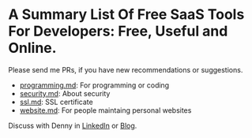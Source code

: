 # A Summary List Of Free SaaS Tools For Developers: **Free**, **Useful** and **Online**.
Please send me PRs, if you have new recommendations or suggestions.

- [programming.md](programming.md): For programming or coding
- [security.md](security.md): About security
- [ssl.md](ssl.md): SSL certificate
- [website.md](website.md): For people maintaing personal websites

Discuss with Denny in [LinkedIn](https://www.linkedin.com/in/dennyzhang001) or [Blog](https://www.dennyzhang.com).
